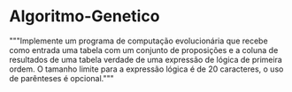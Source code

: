 # Algoritmo-Genetico

"""Implemente um programa de computação evolucionária que recebe como entrada uma tabela com
um conjunto de proposições e a coluna de resultados de uma tabela verdade de uma expressão de
lógica de primeira ordem. O tamanho limite para a expressão lógica é de 20 caracteres, o uso de
parênteses é opcional."""
